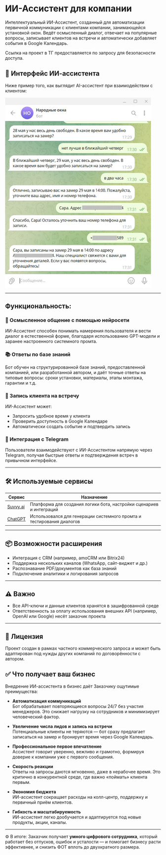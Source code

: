 # ИИ-Ассистент для компании
Интеллектуальный ИИ-Ассистент, созданный для автоматизации первичной коммуникации с клиентами компании, занимающейся установкой окон. Ведёт осмысленный диалог, отвечает на популярные вопросы, записывает клиентов на встречи и автоматически добавляет события в Google Календарь.

Ссылка на проект в ТГ предоставляется по запросу для безопасности доступа. 

## 💬 Интерфейс ИИ-ассистента

Ниже пример того, как выглядит AI-ассистент при взаимодействии с клиентом:

![Интерфейс бота](Pic%20interface.jpg)

---

## Функциональность:

### 🤖 Осмысленное общение с помощью нейросети
ИИ-Ассистент способен понимать намерения пользователя и вести диалог в естественной форме, благодаря использованию GPT-модели и заранее настроенного системного промта.

### 📚 Ответы по базе знаний
Бот обучен на структурированной базе знаний, предоставленной компанией, или разработанной автором, и даёт точные ответы на типовые вопросы: сроки установки, материалы, этапы монтажа, гарантии и т.д.

### 📅 Запись клиента на встречу
ИИ-Ассистент может:
- Запросить удобное время у клиента
- Проверить доступность в Google Календаре
- Автоматически создать событие и подтвердить запись

### 💬 Интеграция с Telegram
Пользователи взаимодействуют с ИИ-Ассистентом напрямую через Telegram, получая быстрые ответы и подтверждения встреч в привычном интерфейсе.

---

## 🛠 Используемые сервисы

| Сервис | Назначение |
|--------|------------|
| [Suvvy.ai](https://suvvy.ai/ru?partner_id=6834bb9e4375e4bc19b6f0e1) | Платформа для создания логики бота, настройки сценариев и интеграций |
| [ChatGPT](https://chatgpt.com) | Использовался для генерации системного промта и тестирования диалогов |

---

## 📦 Возможности расширения

- Интеграция с CRM (например, amoCRM или Bitrix24)
- Поддержка нескольких каналов (WhatsApp, сайт-виджет и др.)
- Распознавание PDF/документов как база знаний
- Подключение аналитики и логирования запросов

---

## ⚠️ Важно

- Все API-ключи и данные клиентов хранятся в зашифрованной среде
- Ответственность за оплату использования внешних API (например, OpenAI или Google) несёт заказчик проекта

---

## 📄 Лицензия

Проект создан в рамках частного коммерческого запроса и может быть адаптирован под нужды других компаний по договорённости с автором.

## ✅ Что получает ваш бизнес

Внедрение ИИ-ассистента в бизнес даёт Заказчику ощутимые преимущества:

- **Автоматизация коммуникаций**  
  Бот обрабатывает повторяющиеся вопросы 24/7 без участия менеджеров. Это снижает нагрузку на сотрудников и минимизирует человеческий фактор.

- **Увеличение числа лидов и запись на встречи**  
  Потенциальные клиенты не теряются — бот сразу предлагает записаться на замер и бронирует время через Google Календарь.

- **Профессиональное первое впечатление**  
  Ассистент говорит уверенно, вежливо и грамотно, формируя доверие к компании уже с первого сообщения.

- **Скорость реакции**  
  Ответы на запросы даются мгновенно, даже в нерабочее время. Это критично в конкурентной среде, где важно «поймать» клиента первым.

- **Экономия бюджета**  
  ИИ-ассистент сокращает расходы на колл-центр, поддержку и первичный приём клиентов.

- **Гибкость и масштабируемость**  
  ИИ-ассистент легко дообучается и адаптируется под новые продукты, акции, каналы.

---

⚙️ В итоге: Заказчик получает **умного цифрового сотрудника**, который работает без отпусков, ошибок и усталости — и помогает бизнесу расти эффективнее, и снизить ФОТ вплоть до двухкратного размера.


